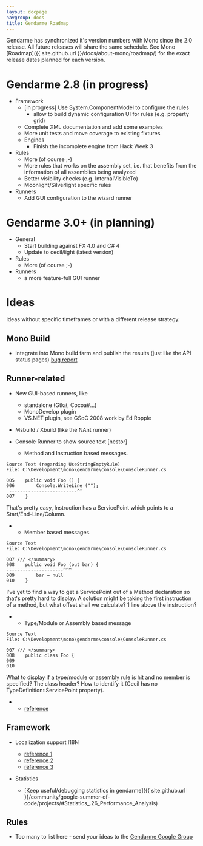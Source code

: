 ```yaml
---
layout: docpage
navgroup: docs
title: Gendarme Roadmap
---
```


Gendarme has synchronized it's version numbers with Mono since the 2.0 release. All future releases will share the same schedule. See Mono [Roadmap]({{ site.github.url }}/docs/about-mono/roadmap/) for the exact release dates planned for each version.

Gendarme 2.8 (in progress)
==========================

-   Framework
    -   [in progress] Use System.ComponentModel to configure the rules
        -   allow to build dynamic configuration UI for rules (e.g. property grid)
    -   Complete XML documentation and add some examples
    -   More unit tests and move coverage to existing fixtures
    -   Engines
        -   Finish the incomplete engine from Hack Week 3
-   Rules
    -   More (of course ;-)
    -   More rules that works on the assembly set, i.e. that benefits from the information of all assemblies being analyzed
    -   Better visibility checks (e.g. InternalVisibleTo)
    -   Moonlight/Silverlight specific rules
-   Runners
    -   Add GUI configuration to the wizard runner

Gendarme 3.0+ (in planning)
===========================

-   General
    -   Start building against FX 4.0 and C\# 4
    -   Update to cecil/light (latest version)
-   Rules
    -   More (of course ;-)
-   Runners
    -   a more feature-full GUI runner

Ideas
=====

Ideas without specific timeframes or with a different release strategy.

Mono Build
----------

-   Integrate into Mono build farm and publish the results (just like the API status pages) [bug report](https://bugzilla.novell.com/show_bug.cgi?id=403499)

Runner-related
--------------

-   New GUI-based runners, like
    -   standalone (Gtk\#, Cocoa\#...)
    -   MonoDevelop plugin
    -   VS.NET plugin, see GSoC 2008 work by Ed Ropple

-   Msbuild / Xbuild (like the NAnt runner)

-   Console Runner to show source text [nestor]
    -   Method and Instruction based messages.

<!-- -->

    Source Text (regarding UseStringEmptyRule)
    File: C:\Development\mono\gendarme\console\ConsoleRunner.cs
                           
    005    public void Foo () {
    006        Console.WriteLine ("");
     -------------------------^^
    007    }

That's pretty easy, Instruction has a ServicePoint which points to a Start/End-Line/Column.

-   -   Member based messages.

<!-- -->

    Source Text
    File: C:\Development\mono\gendarme\console\ConsoleRunner.cs
                           
    007 /// </summary>
    008    public void Foo (out bar) {
    ---------------------^^^
    009        bar = null        
    010    }

I've yet to find a way to get a ServicePoint out of a Method declaration so that's pretty hard to display. A solution might be taking the first instruction of a method, but what offset shall we calculate? 1 line above the instruction?

-   -   Type/Module or Assembly based message

<!-- -->

    Source Text
    File: C:\Development\mono\gendarme\console\ConsoleRunner.cs

    007 /// </summary>
    008    public class Foo {        
    009        
    010

What to display if a type/module or assembly rule is hit and no member is specified? The class header? How to identify it (Cecil has no TypeDefinition::ServicePoint property).

-   -   [reference](http://lists.ximian.com/pipermail/mono-devel-list/2006-September/020651.html)

Framework
---------

-   Localization support I18N
    -   [reference 1](http://lists.ximian.com/pipermail/mono-devel-list/2006-September/020651.html)
    -   [reference 2](http://lists.ximian.com/pipermail/mono-devel-list/2006-August/020161.html)
    -   [reference 3](http://lists.ximian.com/pipermail/mono-devel-list/2006-August/020166.html)

-   Statistics
    -   [Keep useful/debugging statistics in gendarme]({{ site.github.url }}/community/google-summer-of-code/projects/#Statistics_.26_Performance_Analysis)

Rules
-----

-   Too many to list here - send your ideas to the [Gendarme Google Group](http://groups.google.com/group/gendarme)


